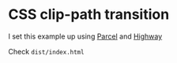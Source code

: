 # CSS clip-path transition

I set this example up using [Parcel](https://github.com/parcel-bundler/parcel) and [Highway](https://github.com/Dogstudio/highway)

Check `dist/index.html`
